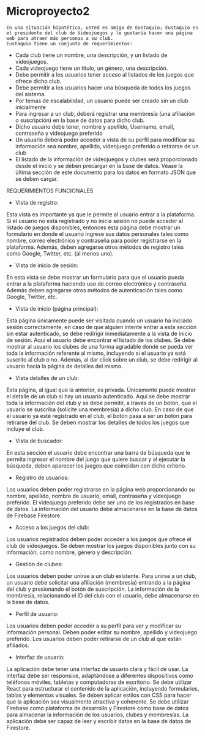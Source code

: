 # Microproyecto2

	En una situación hipotética, usted es amigo de Eustaquio; Eustaquio es el presidente del club de Videojuegos y le gustaría hacer una página web para atraer más personas a su club.
	Eustaquio tiene un conjunto de requerimientos:
- Cada club tiene un nombre, una descripción, y un listado de videojuegos.
- Cada videojuego tiene un título, un género, una descripción.
- Debe permitir a los usuarios tener acceso al listados de los juegos que ofrece dicho club.
- Debe permitir a los usuarios hacer una búsqueda de todos los juegos del sistema.
- Por temas de escalabilidad, un usuario puede ser creado sin un club inicialmente
- Para ingresar a un club, deberá registrar una membresía (una afiliación o suscripción) en la base de datos para dicho club.
- Dicho usuario debe tener, nombre y apellido, Username, email, contraseña y videojuego preferido
- Un usuario deberá poder acceder a vista de su perfil para modificar su información sea nombre, apellido, videojuego preferido o retirarse de un club
- El listado de la información de videojuegos y clubes será proporcionado desde el inicio y se deben precargar en la base de datos. Véase la última sección de este documento para los datos en formato JSON que se deben cargar.

REQUERIMIENTOS FUNCIONALES

- Vista de registro:
 
Esta vista es importante ya que le permite al usuario entrar a la plataforma. Si el usuario no está registrado y no inicia sesión no    puede acceder al listado de juegos disponibles, entonces esta página debe mostrar un formulario en donde el usuario ingrese sus datos   personales tales como nombre, correo electrónico y contraseña para poder registrarse en la plataforma. Además, deben agregarse otros    métodos de registro tales como Google, Twitter, etc.  (al menos uno). 
 
- Vista de inicio de sesión:
  
En esta vista se debe mostrar un formulario para que el usuario pueda entrar a la plataforma haciendo uso de correo electrónico y       contraseña. Además deben agregarse otros métodos de autenticación tales como Google, Twitter, etc.

- Vista de inicio (página principal):
  
Esta página únicamente puede ser visitada cuando un usuario ha iniciado sesión correctamente, en caso de que alguien intente entrar a esta sección sin estar autenticado, se debe redirigir inmediatamente a la vista de inicio de sesión. 
Aquí el usuario debe encontrar el listado de los clubes.  Se debe mostrar al usuario los clubes de una forma agradable donde se pueda ver toda la información referente al mismo, incluyendo si el usuario ya está suscrito al club o no. Además, al dar click sobre un club, se debe redirigir al usuario hacia la página de detalles del mismo.

- Vista detalles de un club:
  
Esta página, al igual que la anterior, es privada. Únicamente puede mostrar el detalle de un club si hay un usuario autenticado.
Aquí se debe mostrar toda la información del club y se debe permitir, a través de un botón, que el usuario se suscriba (solicite una membresía) a dicho club. En caso de que el usuario ya esté registrado en el club, el botón pasa a ser un botón para retirarse del club.
Se deben mostrar los detalles de todos los juegos que incluye el club.

- Vista de buscador:
  
En esta sección el usuario debe encontrar una barra de búsqueda que le permita ingresar el nombre del juego que quiere buscar y al ejecutar la búsqueda, deben aparecer los juegos que coincidan con dicho criterio.

- Registro de usuarios:
  
Los usuarios deben poder registrarse en la página web proporcionando su nombre, apellido, nombre de usuario, email, contraseña y videojuego preferido. El videojuego preferido debe ser uno de los registrados en base de datos.
La información del usuario debe almacenarse en la base de datos de Firebase Firestore.

- Acceso a los juegos del club:

Los usuarios registrados deben poder acceder a los juegos que ofrece el club de videojuegos.
Se deben mostrar los juegos disponibles junto con su información, como nombre, género y descripción.

- Gestión de clubes:

Los usuarios deben poder unirse a un club existente.
Para unirse a un club, un usuario debe solicitar una afiliación (membresía) entrando a la página del club y presionando el botón de suscripción.
La información de la membresía, relacionando el ID del club con el usuario, debe almacenarse en la base de datos.

- Perfil de usuario:
  
Los usuarios deben poder acceder a su perfil para ver y modificar su información personal.
Deben poder editar su nombre, apellido y videojuego preferido.
Los usuarios deben poder retirarse de un club al que están afiliados.

- Interfaz de usuario:
  
La aplicación debe tener una interfaz de usuario clara y fácil de usar.
La interfaz debe ser responsive, adaptándose a diferentes dispositivos como teléfonos móviles, tabletas y computadoras de escritorio.
Se debe utilizar React para estructurar el contenido de la aplicación, incluyendo formularios, tablas y elementos visuales.
Se deben aplicar estilos con CSS para hacer que la aplicación sea visualmente atractiva y coherente.
Se debe utilizar Firebase como plataforma de desarrollo y Firestore como base de datos para almacenar la información de los usuarios, clubes y membresías.
La aplicación debe ser capaz de leer y escribir datos en la base de datos de Firestore.




